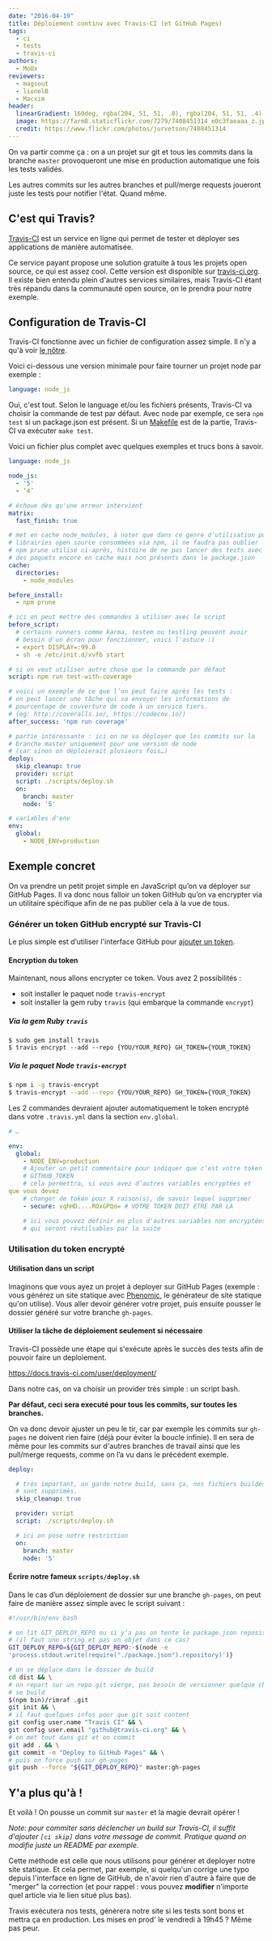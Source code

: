 ```yaml
---
date: "2016-04-19"
title: Déploiement continu avec Travis-CI (et GitHub Pages)
tags:
  - ci
  - tests
  - travis-ci
authors:
  - MoOx
reviewers:
  - magsout
  - lionelB
  - Macxim
header:
  linearGradient: 160deg, rgba(204, 51, 51, .8), rgba(204, 51, 51, .4)
  image: https://farm8.staticflickr.com/7279/7408451314_e0c3faeaaa_z.jpg
  credit: https://www.flickr.com/photos/jurvetson/7408451314
---
```


On va partir comme ça : on a un projet sur git et tous les commits dans la
branche `master` provoqueront une mise en production automatique une fois les
tests validés.

Les autres commits sur les autres branches et pull/merge requests joueront juste
les tests pour notifier l'état. Quand même.

## C'est qui Travis?

[Travis-CI](https://travis-ci.com/) est un service en ligne qui permet de tester
et déployer ses applications de manière automatisée.

Ce service payant propose une solution gratuite à tous les projets open source,
ce qui est assez cool. Cette version est disponible sur
[travis-ci.org](https://travis-ci.org/).
Il existe bien entendu plein d'autres services similaires, mais Travis-CI étant
très répandu dans la communauté open source, on le prendra pour notre exemple.

## Configuration de Travis-CI

Travis-CI fonctionne avec un fichier de configuration assez simple. Il n'y a
qu'à voir [le
nôtre](https://github.com/putaindecode/putaindecode.io/blob/master/.travis.yml).

Voici ci-dessous une version minimale pour faire tourner un projet node par
exemple :

```yml
language: node_js
```

Oui, c'est tout. Selon le language et/ou les fichiers présents,
Travis-CI va choisir la commande de test par défaut.
Avec node par exemple, ce sera `npm test` si un package.json est présent.
Si un [Makefile](/fr/articles/make/) est de la partie, Travis-CI va exécuter
`make test`.

Voici un fichier plus complet avec quelques exemples et trucs bons à savoir.

```yml
language: node_js

node_js:
  - '5'
  - ‘4’

# échoue dès qu'une erreur intervient
matrix:
  fast_finish: true

# met en cache node_modules, à noter que dans ce genre d’utilisation pour des
# librairies open source consommées via npm, il ne faudra pas oublier
# npm prune utilisé ci-après, histoire de ne pas lancer des tests avec
# des paquets encore en cache mais non présents dans le package.json
cache:
  directories:
    - node_modules

before_install:
  - npm prune

# ici on peut mettre des commandes à utiliser avec le script
before_script:
  # certains runners comme karma, testem ou testling peuvent avoir
  # besoin d'un écran pour fonctionner, voici l'astuce :)
  - export DISPLAY=:99.0
  - sh -e /etc/init.d/xvfb start

# si on veut utiliser autre chose que la commande par défaut
script: npm run test-with-coverage

# voici un exemple de ce que l’on peut faire après les tests :
# on peut lancer une tâche qui va envoyer les informations de
# pourcentage de couverture de code à un service tiers.
# (eg: http://coveralls.io/, https://codecov.io/)
after_success: 'npm run coverage'

# partie intéressante : ici on ne va déployer que les commits sur la
# branche master uniquement pour une version de node
# (car sinon on déploierait plusieurs fois…)
deploy:
  skip_cleanup: true
  provider: script
  script: ./scripts/deploy.sh
  on:
    branch: master
    node: '5'

# variables d'env
env:
  global:
    - NODE_ENV=production
```

## Exemple concret

On va prendre un petit projet simple en JavaScript qu’on va déployer sur GitHub
Pages.
Il va donc nous falloir un token GitHub qu’on va encrypter via un utilitaire
spécifique afin de ne pas publier cela à la vue de tous.

### Générer un token GitHub encrypté sur Travis-CI

Le plus simple est d’utiliser l'interface GitHub pour [ajouter un
token](https://github.com/settings/tokens/new).

#### Encryption du token

Maintenant, nous allons encrypter ce token. Vous avez 2 possibilités :

- soit installer le paquet node `travis-encrypt`
- soit installer la gem ruby `travis` (qui embarque la commande `encrypt`)

##### Via la gem Ruby `travis`

```console
$ sudo gem install travis
$ travis encrypt --add --repo {YOU/YOUR_REPO} GH_TOKEN={YOUR_TOKEN}
```

##### Via le paquet Node `travis-encrypt`

```bash
$ npm i -g travis-encrypt
$ travis-encrypt --add --repo {YOU/YOUR_REPO} GH_TOKEN={YOUR_TOKEN}
```

Les 2 commandes devraient ajouter automatiquement le token encrypté dans votre
`.travis.yml` dans la section `env.global`.

```yml
# …

env:
  global:
    - NODE_ENV=production
    # Ajouter un petit commentaire pour indiquer que c’est votre token GitHub
    # GITHUB_TOKEN
    # cela permettra, si vous avez d’autres variables encryptées et
que vous devez
    # changer de token pour X raison(s), de savoir lequel supprimer
    - secure: vqhHD....ROxGPQo= # VOTRE TOKEN DOIT ETRE PAR LA

    # ici vous pouvez définir en plus d'autres variables non encryptées
    # qui seront réutilsables par la suite
```

### Utilisation du token encrypté

#### Utilisation dans un script

Imaginons que vous ayez un projet à deployer sur GitHub Pages (exemple : vous
générez un site statique avec [Phenomic](https://phenomic.io/), le générateur
de site statique qu'on utilise).
Vous aller devoir générer votre projet, puis ensuite pousser le dossier généré
sur votre branche `gh-pages`.

#### Utiliser la tâche de déploiement seulement si nécessaire

Travis-CI possède une étape qui s'exécute après le succès des tests afin de
pouvoir faire un deploiement.

https://docs.travis-ci.com/user/deployment/

Dans notre cas, on va choisir un provider très simple : un script bash.

**Par défaut, ceci sera executé pour tous les commits, sur toutes les
branches.**

On va donc devoir ajuster un peu le tir, car par exemple les commits sur
`gh-pages` ne doivent rien faire (déjà pour éviter la boucle infinie).
Il en sera de même pour les commits sur d'autres branches de travail ainsi que
les pull/merge requests, comme on l’a vu dans le précédent exemple.

```yml
deploy:

  # très important, on garde notre build, sans ça, nos fichiers buildés
  # sont supprimés.
  skip_cleanup: true

  provider: script
  script: ./scripts/deploy.sh

  # ici on pose notre restriction
  on:
    branch: master
    node: '5'
```

#### Écrire notre fameux `scripts/deploy.sh`

Dans le cas d’un déploiement de dossier sur une branche `gh-pages`, on peut
faire de manière assez simple avec le script suivant :

```sh
#!/usr/bin/env bash

# on lit GIT_DEPLOY_REPO ou si y‘a pas on tente le package.json repository field
# (il faut une string et pas un objet dans ce cas)
GIT_DEPLOY_REPO=${GIT_DEPLOY_REPO:-$(node -e
'process.stdout.write(require("./package.json").repository)')}

# on se déplace dans le dossier de build
cd dist && \
# on repart sur un repo git vierge, pas besoin de versionner quelque chose qui
# se build
$(npm bin)/rimraf .git
git init && \
# il faut quelques infos pour que git soit content
git config user.name "Travis CI" && \
git config user.email "github@travis-ci.org" && \
# on met tout dans git et on commit
git add . && \
git commit -m "Deploy to GitHub Pages" && \
# puis on force push sur gh-pages
git push --force "${GIT_DEPLOY_REPO}" master:gh-pages
```

## Y'a plus qu'à !

Et voilà ! On pousse un commit sur `master` et la magie devrait opérer !

_Note: pour commiter sans déclencher un build sur Travis-CI, il suffit d'ajouter
`[ci skip]` dans votre message de commit. Pratique quand on modifie juste un
README par exemple._

Cette méthode est celle que nous utilisons pour générer et deployer notre site
statique. Et cela permet, par exemple, si quelqu'un corrige une typo depuis
l'interface en ligne de GitHub, de n'avoir rien d'autre à faire que de "merger"
la correction
(et pour rappel : vous pouvez **modifier** n'importe quel article via le lien
situé plus bas).

Travis exécutera nos tests, génèrera notre site si les tests sont bons et mettra
ça en production. Les mises en prod' le vendredi à 19h45 ? Même pas peur.
